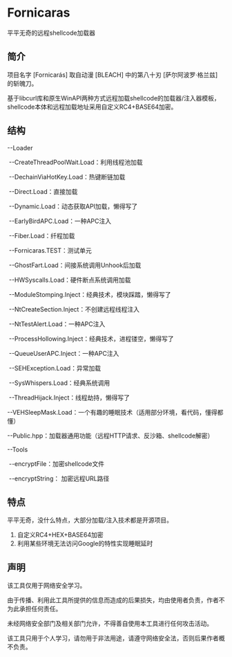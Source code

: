 # Fornicaras
平平无奇的远程shellcode加载器



## 简介

项目名字 [Fornicarás] 取自动漫 [BLEACH] 中的第八十刃 [萨尔阿波罗·格兰兹] 的斩魄刀。

基于libcurl库和原生WinAPI两种方式远程加载shellcode的加载器/注入器模板，shellcode本体和远程加载地址采用自定义RC4+BASE64加密。



## 结构

--Loader

​	--CreateThreadPoolWait.Load：利用线程池加载

​	--DechainViaHotKey.Load：热键断链加载

​	--Direct.Load：直接加载

​	--Dynamic.Load：动态获取API加载，懒得写了

​	--EarlyBirdAPC.Load：一种APC注入

​	--Fiber.Load：纤程加载

​	--Fornicaras.TEST：测试单元

​	--GhostFart.Load：间接系统调用Unhook后加载

​	--HWSyscalls.Load：硬件断点系统调用加载

​	--ModuleStomping.Inject：经典技术，模块踩踏，懒得写了

​	--NtCreateSection.Inject：不创建远程线程注入

​	--NtTestAlert.Load：一种APC注入

​	--ProcessHollowing.Inject：经典技术，进程镂空，懒得写了

​	--QueueUserAPC.Inject：一种APC注入

​	--SEHException.Load：异常加载

​	--SysWhispers.Load：经典系统调用

​	--ThreadHijack.Inject：线程劫持，懒得写了

​	--VEHSleepMask.Load：一个有趣的睡眠技术（适用部分环境，看代码，懂得都懂）

​	--Public.hpp：加载器通用功能（远程HTTP请求、反沙箱、shellcode解密）

--Tools

​	--encryptFile：加密shellcode文件

​	--encryptString： 加密远程URL路径



## 特点

平平无奇，没什么特点，大部分加载/注入技术都是开源项目。

1. 自定义RC4+HEX+BASE64加密
2. 利用某些环境无法访问Google的特性实现睡眠延时



## 声明

该工具仅用于网络安全学习。

由于传播、利用此工具所提供的信息而造成的后果损失，均由使用者负责，作者不为此承担任何责任。

未经网络安全部门及相关部门允许，不得善自使用本工具进行任何攻击活动。

该工具只用于个人学习，请勿用于非法用途，请遵守网络安全法，否则后果作者概不负责。